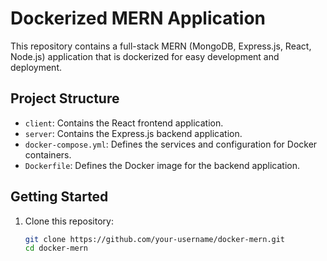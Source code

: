 # Dockerized MERN Application

This repository contains a full-stack MERN (MongoDB, Express.js, React, Node.js) application that is dockerized for easy development and deployment.

## Project Structure

- `client`: Contains the React frontend application.
- `server`: Contains the Express.js backend application.
- `docker-compose.yml`: Defines the services and configuration for Docker containers.
- `Dockerfile`: Defines the Docker image for the backend application.

## Getting Started

1. Clone this repository:
   ```bash
   git clone https://github.com/your-username/docker-mern.git
   cd docker-mern

